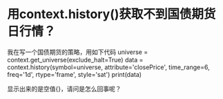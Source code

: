 # 用context.history()获取不到国债期货日行情？

我在写一个国债期货的策略，用如下代码
    universe = context.get_universe(exclude_halt=True)
    data = context.history(symbol=universe, attribute='closePrice', time_range=6, freq='1d', rtype='frame', style='sat')
    print(data)
    
显示出来的是空值{}，请问是怎么回事呢？